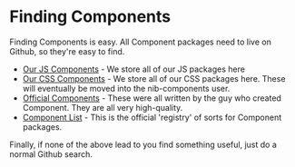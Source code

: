 # Finding Components

Finding Components is easy. All Component packages need to live on Github, so they're easy to find.

* [Our JS Components](https://github.com/nib-components) - We store all of our JS packages here
* [Our CSS Components](https://github.com/nib-styles) - We store all of our CSS packages here. These will eventually be moved into the nib-components user.
* [Official Components](https://github.com/component) - These were all written by the guy who created Component. They are all very high-quality.
* [Component List](https://github.com/component/component/wiki/Components) - This is the official 'registry' of sorts for Component packages.

Finally, if none of the above lead to you find something useful, just do a normal Github search.
